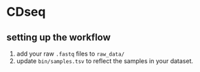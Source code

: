 # CDseq

## setting up the workflow

1. add your raw `.fastq` files to `raw_data/`
2. update `bin/samples.tsv` to reflect the samples in your dataset.
